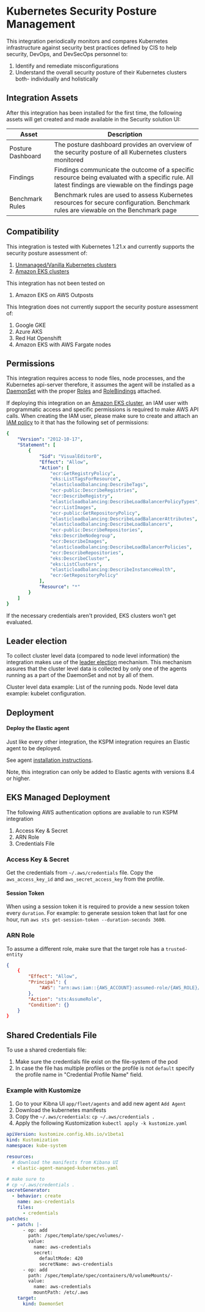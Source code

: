# Kubernetes Security Posture Management 

This integration periodically monitors and compares Kubernetes infrastructure against security best practices defined by CIS to help security, DevOps, and DevSecOps personnel to: 

1. Identify and remediate misconfigurations 
2. Understand the overall security posture of their Kubernetes clusters both- individually and holistically 

## Integration Assets 

After this integration has been installed for the first time, the following assets will get created and made available in the Security solution UI: 

| Asset             | Description                                                                                                                                         |
| ----------------- | --------------------------------------------------------------------------------------------------------------------------------------------------- |
| Posture Dashboard | The posture dashboard provides an overview of the security posture of all Kubernetes clusters monitored                                                |
| Findings          | Findings communicate the outcome of a specific resource being evaluated with a specific rule. All latest findings are viewable on the findings page |
| Benchmark Rules   | Benchmark rules are used to assess Kubernetes resources for secure configuration. Benchmark rules are viewable on the Benchmark page                                                                                                                                                   |

## Compatibility

This integration is tested with Kubernetes 1.21.x and currently supports the security posture assessment of:

1. [Unmanaged/Vanilla Kubernetes clusters](https://kubernetes.io/)
2. [Amazon EKS clusters](https://aws.amazon.com/eks/)

This integration has not been tested on 

1. Amazon EKS on AWS Outposts

This Integration does not currently support the security posture assessment of:

1. Google GKE
2. Azure AKS 
3. Red Hat Openshift 
4. Amazon EKS with AWS Fargate nodes

## Permissions 

This integration requires access to node files, node processes, and the Kubernetes api-server therefore, it assumes the agent will be installed as a [DaemonSet](https://kubernetes.io/docs/concepts/workloads/controllers/daemonset/) with the proper [Roles](https://kubernetes.io/docs/reference/access-authn-authz/rbac/#role-and-clusterrole) and [RoleBindings](https://kubernetes.io/docs/reference/access-authn-authz/rbac/#rolebinding-and-clusterrolebinding) attached.

If deploying this integration on an [Amazon EKS cluster](https://docs.aws.amazon.com/eks/latest/userguide/what-is-eks.html), an IAM user with programmatic access and specific permissions is required to make AWS API calls. When creating the IAM user, please make sure to create and attach an [IAM policy](https://docs.aws.amazon.com/IAM/latest/UserGuide/access_policies_create.html) to it that has the following set of permissions: 


```yaml
{
    "Version": "2012-10-17",
    "Statement": [
        {
            "Sid": "VisualEditor0",
            "Effect": "Allow",
            "Action": [
                "ecr:GetRegistryPolicy",
                "eks:ListTagsForResource",
                "elasticloadbalancing:DescribeTags",
                "ecr-public:DescribeRegistries",
                "ecr:DescribeRegistry",
                "elasticloadbalancing:DescribeLoadBalancerPolicyTypes",
                "ecr:ListImages",
                "ecr-public:GetRepositoryPolicy",
                "elasticloadbalancing:DescribeLoadBalancerAttributes",
                "elasticloadbalancing:DescribeLoadBalancers",
                "ecr-public:DescribeRepositories",
                "eks:DescribeNodegroup",
                "ecr:DescribeImages",
                "elasticloadbalancing:DescribeLoadBalancerPolicies",
                "ecr:DescribeRepositories",
                "eks:DescribeCluster",
                "eks:ListClusters",
                "elasticloadbalancing:DescribeInstanceHealth",
                "ecr:GetRepositoryPolicy"
            ],
            "Resource": "*"
        }
    ]
}
```

If the necessary credentials aren't provided, EKS clusters won't get evaluated. 

## Leader election

To collect cluster level data (compared to node level information) the integration makes use of the [leader election](https://www.elastic.co/guide/en/fleet/master/kubernetes_leaderelection-provider.html) mechanism.
This mechanism assures that the cluster level data is collected by only one of the agents running as a part of the DaemonSet and not by all of them.

Cluster level data example: List of the running pods.
Node level data example: kubelet configuration.

## Deployment

#### Deploy the Elastic agent

Just like every other integration, the KSPM integration requires an Elastic agent to be deployed. 

See agent [installation instructions](https://www.elastic.co/guide/en/fleet/current/running-on-kubernetes-managed-by-fleet.html).

Note, this integration can only be added to Elastic agents with versions 8.4 or higher.


## EKS Managed Deployment

The following AWS authentication options are avaliable to run KSPM integration
1. Access Key & Secret
2. ARN Role
3. Credentials File

### Access Key & Secret
Get the credentials from `~/.aws/credentials` file.
Copy the `aws_access_key_id` and `aws_secret_access_key` from the profile.
#### Session Token
When using a session token it is required to provide a new session token every `duration`.
For example: to generate session token that last for one hour, run `aws sts get-session-token --duration-seconds 3600`.

### ARN Role
To assume a different role, make sure that the target role has a `trusted-entity`
```json
{
    {
        "Effect": "Allow",
        "Principal": {
            "AWS": "arn:aws:iam::{AWS_ACCOUNT}:assumed-role/{AWS_ROLE}/{EC2_INSTANCE}"
        },
        "Action": "sts:AssumeRole",
        "Condition": {}
    }
}
```

## Shared Credentials File
To use a shared credentials file:
1. Make sure the credentials file exist on the file-system of the pod
2. In case the file has multiple profiles or the profile is not `default` specify the profile name in "Credential Profile Name" field.

### Example with Kustomize
1. Go to your Kibna UI `app/fleet/agents` and add new agent `Add Agent`
2. Download the kubernetes manifests
3. Copy the `~/.aws/credentials`: `cp ~/.aws/credentials .`
4. Apply the following Kustomization `kubectl apply -k kustomize.yaml`
```yaml
apiVersion: kustomize.config.k8s.io/v1beta1
kind: Kustomization
namespace: kube-system

resources:
  # download the manifests from Kibana UI
  - elastic-agent-managed-kubernetes.yaml 

# make sure to
# cp ~/.aws/credentials .
secretGenerator:
  - behavior: create
    name: aws-credentials
    files:
      - credentials
patches:
  - patch: |-
      - op: add
        path: /spec/template/spec/volumes/-
        value:
          name: aws-credentials
          secret:
            defaultMode: 420
            secretName: aws-credentials
      - op: add
        path: /spec/template/spec/containers/0/volumeMounts/-
        value:
          name: aws-credentials
          mountPath: /etc/.aws
    target:
      kind: DaemonSet 
```
 
